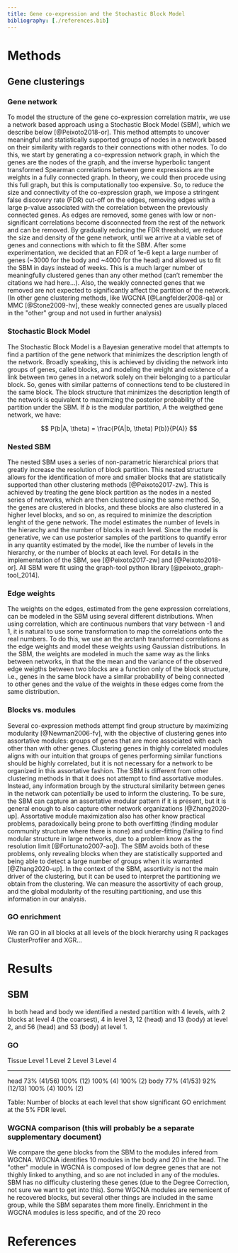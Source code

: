 ```yaml
---
title: Gene co-expression and the Stochastic Block Model
bibliography: [./references.bib]
---
```


# Methods

## Gene clusterings

### Gene network

To model the structure of the gene co-expression correlation matrix, we use a network based approach using a Stochastic Block Model (SBM), which we describe below [@Peixoto2018-or]. This method attempts to uncover meaningful and statistically supported groups of nodes in a network based on their similarity with regards to their connections with other nodes. To do this, we start by generating a co-expression network graph, in which the genes are the nodes of the graph, and the inverse hyperbolic tangent transformed Spearman correlations between gene expressions are the weights in a fully connected graph. In theory, we could then procede using this full graph, but this is computationally too expensive. So, to reduce the size and connectivity of the co-expression graph, we impose a stringent false discovery rate (FDR) cut-off on the edges, removing edges with a large p-value associated with the correlation between the previously connected genes. As edges are removed, some genes with low or non-significant correlations become disconnected from the rest of the network and can be removed. By gradually reducing the FDR threshold, we reduce the size and density of the gene network, until we arrive at a viable set of genes and connections with which to fit the SBM. After some experimentation, we decided that an FDR of 1e-6 kept a large number of genes (~3000 for the body and ~4000 for the head) and allowed us to fit the SBM in days instead of weeks. This is a much larger number of meaningfully clustered genes than any other method (can’t remember the citations we had here…). Also, the weakly connected genes that we removed are not expected to significantly affect the partition of the network. (In other gene clustering methods, like WGCNA [@Langfelder2008-qa] or MMC [@Stone2009-hv], these weakly connected genes are usually placed in the "other" group and not used in further analysis)

### Stochastic Block Model

The Stochastic Block Model is a Bayesian generative model that attempts to find a partition of the gene network that minimizes the description length of the network. Broadly speaking, this is achieved by dividing the network into groups of genes, called blocks, and modeling the weight and existence of a link between two genes in a network solely on their belonging to a particular block. So, genes with similar patterns of connections tend to be clustered in the same block. The block structure that minimizes the description length of the network is equivalent to maximizing the posterior probability of the partition under the SBM. If $b$ is the modular partition, $A$ the weigthed gene network, we have: 

$$
P(b|A, \theta) = \frac{P(A|b, \theta) P(b)}{P(A)}
$$

### Nested SBM

The nested SBM uses a series of non-parametric hierarchical priors that greatly increase the resolution of block partition. This nested structure allows for the identification of more and smaller blocks that are statistically supported than other clustering methods [@Peixoto2017-zw]. This is achieved by treating the gene block partition as the nodes in a nested series of networks, which are then clustered using the same method. So, the genes are clustered in blocks, and these blocks are also clustered in a higher level blocks, and so on, as required to minimize the description lenght of the gene network. The model estimates the number of levels in the hierarchy and the number of blocks in each level. Since the model is generative, we can use posterior samples of the partitions to quantify error in any quantity estimated by the model, like the number of levels in the hierarchy, or the number of blocks at each level. For details in the implementation of the SBM, see [@Peixoto2017-zw] and [@Peixoto2018-or]. All SBM were fit using the graph-tool python library [@peixoto_graph-tool_2014]. 

### Edge weights

The weights on the edges, estimated from the gene expression correlations, can be modeled in the SBM using several different distributions. When using correlation, which are continuous numbers that vary between -1 and 1, it is  natural to use some transformation to map the correlations onto the real numbers. To do this, we use an the arctanh transformed correlations as the edge weights and model these weights using Gaussian distributions. In the SBM, the weights are modeled in much the same way as the links between networks, in that the the mean and the variance of the observed edge weigths between two blocks are a function only of the block structure, i.e., genes in the same block have a similar probability of being connected to other genes and the value of the weights in these edges come from the same distribution.

### Blocks vs. modules

Several co-expression methods attempt find group structure by maximizing modularity [@Newman2006-fv], with the objective of clustering genes into assortative modules: groups of genes that are more associated with each other than with other genes. Clustering genes in thighly correlated modules aligns with our intuition that groups of genes performing similar functions should be highly correlated, but it is not necessary for a network to be organized in this assortative fashion. The SBM is different from other clustering methods in that it does not attempt to find assortative modules. Instead, any information brough by the structural similarity between genes in the network can potentially be used to inform the clustering. To be sure, the SBM can capture an assortative modular pattern if it is present, but it is general enough to also capture other network organizations [@Zhang2020-up].  Assortative module maximization also has other know practical problems, paradoxically being prone to both overfitting (finding modular community structure where there is none) and under-fitting (failing to find modular structure in large networks, due to a problem know as the resolution limit [@Fortunato2007-ao]). The SBM avoids both of these problems, only revealing blocks when they are statistically supported and being able to detect a large number of groups when it is warranted [@Zhang2020-up]. In the context of the SBM, assortivity is not the main driver of the clustering, but it can be used to interpret the partitioning we obtain from the clustering. We can measure the assortivity of each group, and the global modularity of the resulting partitioning, and use this information in our analysis. 

### GO enrichment

 We ran GO in all blocks at all levels of the block hierarchy using R packages ClusterProfiler and XGR...

# Results

## SBM

In both head and body we identified a nested partition with 4 levels, with 2 blocks at level 4 (the coarsest), 4 in level 3, 12 (head) and 13 (body) at level 2, and 56 (head) and 53 (body) at level 1. 


### GO

  Tissue     Level 1          Level 2             Level 3    Level 4
--------    -------------   -----------------  ----------- -----------
head         73\% (41/56)     100\% (12)        100\% (4)    100\% (2)
body         77\% (41/53)     92\%  (12/13)     100\% (4)    100\% (2)
      
Table:  Number of blocks at each level that show significant GO enrichment at the 5\% FDR level.

### WGCNA comparison (this will probably be a separate supplementary document)

We compare the gene blocks from the SBM to the modules infered from WGCNA. WGCNA identifies 10 modules in the body and 20 in the head. The "other" module in WGCNA is composed of low degree genes that are not thighly linked to anything, and so are not included in any of the modules. SBM has no difficulty clustering these genes (due to the Degree Correction, not sure we want to get into this). Some WGCNA modules are remenicent of he recovered blocks, but several other things are included in the same group, while the SBM separates them more finelly. Enrichment in the WGCNA modules is less specific, and of the 20 reco

# References





